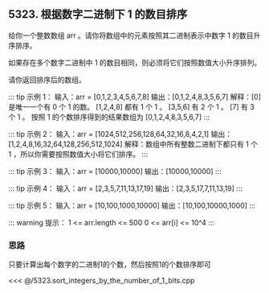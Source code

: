## 5323. 根据数字二进制下 1 的数目排序

给你一个整数数组 arr 。请你将数组中的元素按照其二进制表示中数字 1 的数目升序排序。

如果存在多个数字二进制中 1 的数目相同，则必须将它们按照数值大小升序排列。

请你返回排序后的数组。

::: tip 示例 1：
输入：arr = [0,1,2,3,4,5,6,7,8]
输出：[0,1,2,4,8,3,5,6,7]
解释：[0] 是唯一一个有 0 个 1 的数。
[1,2,4,8] 都有 1 个 1 。
[3,5,6] 有 2 个 1 。
[7] 有 3 个 1 。
按照 1 的个数排序得到的结果数组为 [0,1,2,4,8,3,5,6,7]
:::

::: tip 示例 2：
输入：arr = [1024,512,256,128,64,32,16,8,4,2,1]
输出：[1,2,4,8,16,32,64,128,256,512,1024]
解释：数组中所有整数二进制下都只有 1 个 1 ，所以你需要按照数值大小将它们排序。
::: 

::: tip 示例 3：
输入：arr = [10000,10000]
输出：[10000,10000]
::: 

::: tip 示例 4：
输入：arr = [2,3,5,7,11,13,17,19]
输出：[2,3,5,17,7,11,13,19]
:::

::: tip 示例 5：
输入：arr = [10,100,1000,10000]
输出：[10,100,10000,1000]
:::

::: warning 提示：
1 <= arr.length <= 500
0 <= arr[i] <= 10^4
:::

### 思路
只要计算出每个数字的二进制1的个数，然后按照1的个数排序即可

<<< @/5323.sort_integers_by_the_number_of_1_bits.cpp